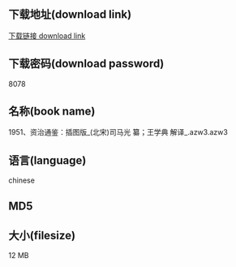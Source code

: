 ## 下载地址(download link)
[下载链接 download link](https://tutu365.netlify.app/?s=1951%E3%80%81%E8%B5%84%E6%B2%BB%E9%80%9A%E9%89%B4%EF%BC%9A%E6%8F%92%E5%9B%BE%E7%89%88_%28%E5%8C%97%E5%AE%8B%29%E5%8F%B8%E9%A9%AC%E5%85%89+%E7%BA%82%EF%BC%9B%E7%8E%8B%E5%AD%A6%E5%85%B8+%E8%A7%A3%E8%AF%91_.azw3)

## 下载密码(download password)
8078

## 名称(book name)
1951、资治通鉴：插图版_(北宋)司马光 纂；王学典 解译_.azw3.azw3

## 语言(language)
chinese

## MD5


## 大小(filesize)
12 MB
